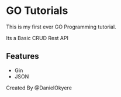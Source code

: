# GO Tutorials
This is my first ever GO Programming tutorial. 

Its a Basic CRUD Rest API

## Features
- Gin
- JSON

Created By @DanielOkyere